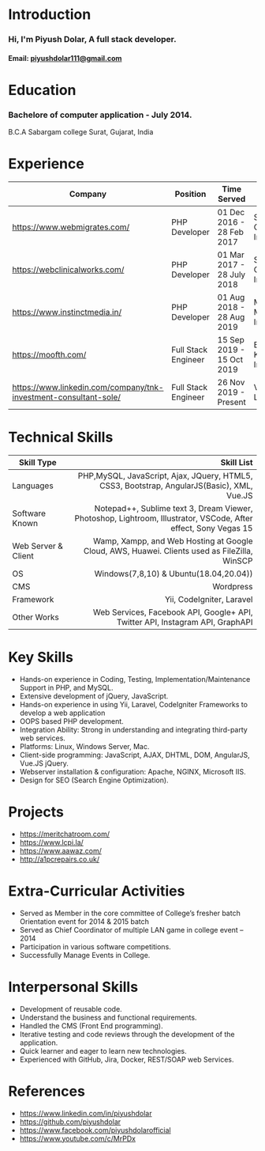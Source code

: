 # Introduction
### Hi, I'm Piyush Dolar, A full stack developer.
#### Email: piyushdolar111@gmail.com

# Education
### Bachelore of computer application - July 2014.
B.C.A Sabargam college
Surat, Gujarat, India

# Experience
| Company | Position | Time Served | Location |
| ------------ |---------------| -----| ---- |
| https://www.webmigrates.com/ | PHP Developer | 01 Dec 2016 - 28 Feb 2017 | Surat, Gujarat, India |
| https://webclinicalworks.com/ | PHP Developer| 01 Mar 2017 - 28 July 2018 | Surat, Gujarat, India |
| https://www.instinctmedia.in/ | PHP Developer | 01 Aug 2018 - 28 Aug 2019 | Mumbai, Maharashtra, India |
| https://moofth.com/ | Full Stack Engineer | 15 Sep 2019 - 15 Oct 2019 | Bengaluru, Karnataka, India |
| https://www.linkedin.com/company/tnk-investment-consultant-sole/ | Full Stack Engineer | 26 Nov 2019 - Present | Vientiane, Laos |

# Technical Skills
| Skill Type      | Skill List |
| --------- | -----:|
| Languages  | PHP,MySQL, JavaScript, Ajax, JQuery, HTML5, CSS3, Bootstrap, AngularJS(Basic), XML, Vue.JS |
| Software Known |   Notepad++, Sublime text 3, Dream Viewer, Photoshop, Lightroom, Illustrator, VSCode, After effect, Sony Vegas 15 |
| Web Server & Client | Wamp, Xampp, and Web Hosting at Google Cloud, AWS, Huawei. Clients used as FileZilla, WinSCP |
| OS | Windows(7,8,10) & Ubuntu(18.04,20.04)) |
| CMS | Wordpress |
| Framework | Yii, CodeIgniter, Laravel |
| Other Works | Web Services, Facebook API, Google+ API, Twitter API, Instagram API, GraphAPI |

# Key Skills
+ Hands-on experience in Coding, Testing, Implementation/Maintenance Support in
PHP, and MySQL.
+ Extensive development of jQuery, JavaScript.
+ Hands-on experience in using Yii, Laravel, CodeIgniter Frameworks to develop a web
application
+ OOPS based PHP development.
+ Integration Ability: Strong in understanding and integrating third-party web services.
+ Platforms: Linux, Windows Server, Mac.
+ Client-side programming: JavaScript, AJAX, DHTML, DOM, AngularJS, Vue.JS
jQuery.
+ Webserver installation & configuration: Apache, NGINX, Microsoft IIS.
+ Design for SEO (Search Engine Optimization). 

# Projects
+ https://meritchatroom.com/
+ https://www.lcpi.la/
+ https://www.aawaz.com/
+ http://a1pcrepairs.co.uk/

# Extra-Curricular Activities
+ Served as Member in the core committee of College’s fresher batch Orientation event
for 2014 & 2015 batch
+ Served as Chief Coordinator of multiple LAN game in college event – 2014
+ Participation in various software competitions.
+ Successfully Manage Events in College.

# Interpersonal Skills
+ Development of reusable code.
+ Understand the business and functional requirements.
+ Handled the CMS (Front End programming).
+ Iterative testing and code reviews through the development of the application.
+ Quick learner and eager to learn new technologies.
+ Experienced with GitHub, Jira, Docker, REST/SOAP web Services.

# References
+ https://www.linkedin.com/in/piyushdolar
+ https://github.com/piyushdolar
+ https://www.facebook.com/piyushdolarofficial
+ https://www.youtube.com/c/MrPDx
